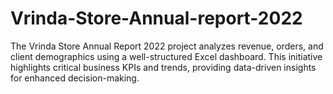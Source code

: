 # Vrinda-Store-Annual-report-2022
The Vrinda Store Annual Report 2022 project analyzes revenue, orders, and client demographics using a well-structured Excel dashboard. This initiative highlights critical business KPIs and trends, providing data-driven insights for enhanced decision-making.
